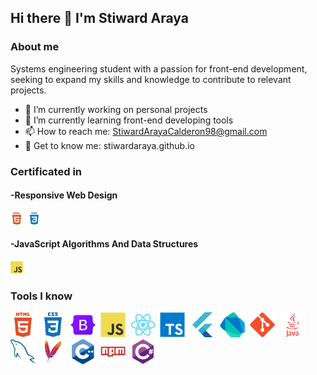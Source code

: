 ## Hi there 👋 I'm Stiward Araya 

### About me
Systems engineering student with a passion for front-end development, 
seeking to expand my skills and knowledge to contribute to relevant projects.

- 🔭 I’m currently working on personal projects
- 🌱 I’m currently learning front-end developing tools
- 📫 How to reach me: StiwardArayaCalderon98@gmail.com
- 🔭 Get to know me: stiwardaraya.github.io

### Certificated in
#### -Responsive Web Design
<img src="https://github.com/devicons/devicon/blob/master/icons/html5/html5-plain-wordmark.svg"  title="HTML5" alt="HTML" width="20" height="20"/>&nbsp;
<img src="https://github.com/devicons/devicon/blob/master/icons/css3/css3-plain-wordmark.svg"  title="CSS3" alt="CSS" width="20" height="20"/>&nbsp;
#### -JavaScript Algorithms And Data Structures
<img src="https://github.com/devicons/devicon/blob/master/icons/javascript/javascript-original.svg"  title="JAVASCRIPT" alt="JAVASCRIPT" width="20" height="20"/>&nbsp; 

### Tools I know
<img src="https://github.com/devicons/devicon/blob/master/icons/html5/html5-plain-wordmark.svg"  title="HTML5" alt="HTML" width="40" height="40"/>&nbsp;
<img src="https://github.com/devicons/devicon/blob/master/icons/css3/css3-plain-wordmark.svg"  title="CSS3" alt="CSS" width="40" height="40"/>&nbsp;
<img src="https://github.com/devicons/devicon/blob/master/icons/bootstrap/bootstrap-original.svg"  title="BOOTSTRAP" alt="BOOTSTRAP" width="40" height="40"/>&nbsp;
<img src="https://github.com/devicons/devicon/blob/master/icons/javascript/javascript-original.svg"  title="JAVASCRIPT" alt="JAVASCRIPT" width="40" height="40"/>&nbsp;
<img src="https://github.com/devicons/devicon/blob/master/icons/react/react-original.svg"  title="REACT" alt="REACT" width="40" height="40"/>&nbsp;
<img src="https://github.com/devicons/devicon/blob/master/icons/typescript/typescript-original.svg"  title="MAVEN" alt="MAVEN" width="40" height="40"/>&nbsp;
<img src="https://github.com/devicons/devicon/blob/master/icons/flutter/flutter-original.svg"  title="FLUTTER" alt="FLUTTER" width="40" height="40"/>&nbsp;
<img src="https://github.com/devicons/devicon/blob/master/icons/dart/dart-original.svg"  title="DART" alt="DART" width="40" height="40"/>&nbsp;
<img src="https://github.com/devicons/devicon/blob/master/icons/git/git-original.svg"  title="GIT" alt="GIT" width="40" height="40"/>&nbsp;
<img src="https://github.com/devicons/devicon/blob/master/icons/java/java-plain-wordmark.svg"  title="JAVA" alt="JAVA" width="40" height="40"/>&nbsp;
<img src="https://github.com/devicons/devicon/blob/master/icons/mysql/mysql-original.svg"  title="MYSQL" alt="MYSQL" width="40" height="40"/>&nbsp;
<img src="https://github.com/devicons/devicon/blob/master/icons/maven/maven-original.svg"  title="MAVEN" alt="MAVEN" width="40" height="40"/>&nbsp;
<img src="https://github.com/devicons/devicon/blob/master/icons/cplusplus/cplusplus-original.svg"  title="MAVEN" alt="MAVEN" width="40" height="40"/>&nbsp;
<img src="https://github.com/devicons/devicon/blob/master/icons/npm/npm-original-wordmark.svg"  title="MAVEN" alt="MAVEN" width="40" height="40"/>&nbsp;
<img src="https://github.com/devicons/devicon/blob/master/icons/csharp/csharp-original.svg"  title="CSHARP" alt="CSHARP" width="40" height="40"/>&nbsp;
